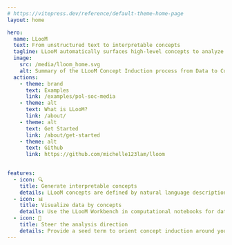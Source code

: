 ```yaml
---
# https://vitepress.dev/reference/default-theme-home-page
layout: home

hero:
  name: LLooM
  text: From unstructured text to interpretable concepts
  tagline: LLooM automatically surfaces high-level concepts to analyze unstructured text
  image:
    src: /media/lloom_home.svg
    alt: Summary of the LLooM Concept Induction process from Data to Concepts to an interactive LLooM Workbench visualization
  actions:
    - theme: brand
      text: Examples
      link: /examples/pol-soc-media
    - theme: alt
      text: What is LLooM?
      link: /about/
    - theme: alt
      text: Get Started
      link: /about/get-started
    - theme: alt
      text: Github
      link: https://github.com/michelle123lam/lloom
    

features:
  - icon: 🔍
    title: Generate interpretable concepts
    details: LLooM concepts are defined by natural language descriptions and explicit inclusion criteria.
  - icon: 📊
    title: Visualize data by concepts
    details: Use the LLooM Workbench in computational notebooks for dataset overviews, concept details, and doc-level scores and highlights.
  - icon: 🚗
    title: Steer the analysis direction
    details: Provide a seed term to orient concept induction around your interests, like "social issues" for political discussion or "evaluation methods" for academic papers.
---
```


